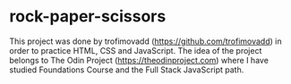 # rock-paper-scissors
This project was done by trofimovadd (https://github.com/trofimovadd) in order to practice HTML, CSS and JavaScript. The idea of the project belongs to The Odin Project (https://theodinproject.com) where I have studied Foundations Course and the Full Stack JavaScript path.